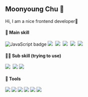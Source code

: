 ## Moonyoung Chu 🌼
Hi, I am a nice frontend developer💪
<br/>

#### 🤾‍ Main skill
<p>
  <img title="JavaScript" alt="JavaScript badge" src="https://img.shields.io/badge/ES6-JavaScript-FFCA28?style&logo=javascript" />
  <img src="https://img.shields.io/badge/-React-61DAFB?logo=React&logoColor=black" />&nbsp
  <img src="https://img.shields.io/badge/Redux-593D88?logo=redux&logoColor=white" />&nbsp   
  <img src="https://img.shields.io/badge/Node.js-339933?logo=nodedotjs&logoColor=white" />&nbsp 
  <img src="https://img.shields.io/badge/HTML-E34F26?&logo=HTML5&logoColor=white"/>&nbsp
  <img src="https://img.shields.io/badge/CSS3-F68212?&logo=CSS3&logoColor=white"/>&nbsp
</p>

#### 🤾‍♂️ Sub skill (trying to use)
<p>
  <img src="https://img.shields.io/badge/-TypeScript-3178C6?logo=TypeScript&logoColor=white" />&nbsp 
  <img src="https://img.shields.io/badge/-Next.js-black?logo=Next.js&logoColor=white" />
  <img src="https://img.shields.io/badge/Express.js-000000?logo=express&logoColor=white" />
</p>

#### 🤾‍ Tools
<p>
  <img src="https://img.shields.io/badge/Git/Github-F05032?&logo=Git&logoColor=white"/></a> 
  <img src="https://img.shields.io/badge/Sourcetree-0052CC?&logo=Sourcetree&logoColor=white"/></a> 
  <img src="https://img.shields.io/badge/Jenkins-D24939?&logo=Jenkins&logoColor=white"/></a> 
  <img src="https://img.shields.io/badge/Jira/Wiki-0052CC?&logo=Jira&logoColor=white"/></a> 
  <img src="https://img.shields.io/badge/VScode-007ACC?&logo=Visual Studio Code&logoColor=white"/></a> 
  <img src="https://img.shields.io/badge/PyCharm-000000?&logo=PyCharm&logoColor=white"/></a> 
</p>
